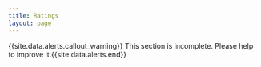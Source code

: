 ```yaml
---
title: Ratings
layout: page
---
```


{{site.data.alerts.callout_warning}} This section is incomplete. Please help to improve it.{{site.data.alerts.end}} 
